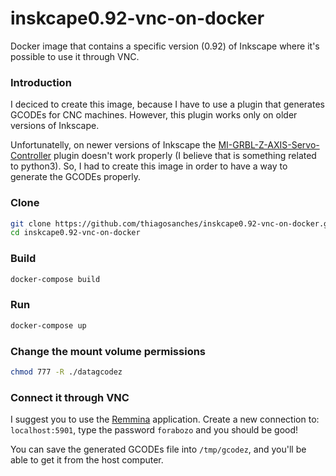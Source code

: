 # inskcape0.92-vnc-on-docker
Docker image that contains a specific version (0.92) of Inkscape where it's possible to use it through VNC.


### Introduction
I deciced to create this image, because I have to use a plugin that generates GCODEs for CNC machines. However, this plugin works only on older versions of Inkscape.

Unfortunatelly, on newer versions of Inkscape the [MI-GRBL-Z-AXIS-Servo-Controller](https://github.com/ikae/MI-GRBL-Z-AXIS-Servo-Controller) plugin doesn't work properly (I believe that is something related to python3). So, I had to create this image in order to have a way to generate the GCODEs properly.

### Clone
```bash
git clone https://github.com/thiagosanches/inskcape0.92-vnc-on-docker.git
cd inskcape0.92-vnc-on-docker
```

### Build
```bash
docker-compose build
```

### Run
```bash
docker-compose up
```

### Change the mount volume permissions
```bash
chmod 777 -R ./datagcodez
```

### Connect it through VNC
I suggest you to use the [Remmina](https://remmina.org/) application. Create a new connection to: `localhost:5901`, type the password `forabozo` and you should be good!

You can save the generated GCODEs file into `/tmp/gcodez`, and you'll be able to get it from the host computer.
